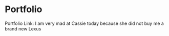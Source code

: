 # Portfolio
Portfolio Link: 
I am very mad at Cassie today because she did not buy me a brand new Lexus
